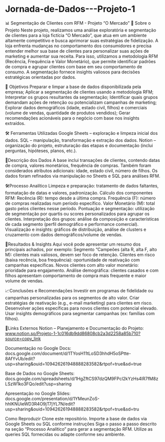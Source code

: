 # Jornada-de-Dados---Projeto-1

📊 Segmentação de Clientes com RFM - Projeto “O Mercado”
🧠 Sobre o Projeto
Neste projeto, realizamos uma análise exploratória e segmentação de clientes para a loja fictícia “O Mercado”, que atua em um ambiente altamente competitivo e busca aprimorar suas estratégias de fidelização. A loja enfrenta mudanças no comportamento dos consumidores e precisa entender melhor sua base de clientes para personalizar suas ações de marketing e aumentar sua receita.
Para isso, utilizamos a metodologia RFM (Recência, Frequência e Valor Monetário), que permite identificar padrões de compra e agrupar clientes com base em seu comportamento de consumo. A segmentação fornece insights valiosos para decisões estratégicas orientadas por dados.

🎯 Objetivos
Preparar e limpar a base de dados disponibilizada pela empresa;
Aplicar a segmentação de clientes usando a metodologia RFM;
Interpretar os grupos resultantes da segmentação;
Identificar quais grupos demandam ações de retenção ou potencializam campanhas de marketing;
Explorar dados demográficos (idade, estado civil, filhos) e comerciais (volume de vendas, quantidade de produtos vendidos);
Gerar recomendações acionáveis para o negócio com base nos insights extraídos.

🛠️ Ferramentas Utilizadas
Google Sheets – exploração e limpeza inicial dos dados.
SQL – manipulação, transformação e extração dos dados.
Notion – organização do projeto, estruturação das etapas e documentação (inclui perguntas, hipóteses, planos, etc.).

🧩Descrição dos Dados
A base inclui transações de clientes, contendo datas de compra, valores monetários, frequência de compras.
Também foram considerados atributos adicionais: idade, estado civil, número de filhos.
Os dados foram refinados via manipulação no Sheets e SQL para análises RFM.

🛠️Processo Analítico
Limpeza e preparação: tratamento de dados faltantes, formatação de datas e valores, padronização.
Cálculo dos componentes RFM:
  Recência (R): tempo desde a última compra.
  Frequência (F): número de compras realizadas num período específico.
  Valor Monetário (M): total gasto pelos clientes nesse período.
Pontuação e segmentação: utilização de segmentação por quartis ou scores personalizados para agrupar os clientes.
Interpretação dos grupos: análise da composição e características de cada segmento (perfil demográfico e performance comercial).
Visualização e insights: gráficos de distribuição, análise de clusters e cruzamento com dados demográficos/volume de vendas.

📌Resultados & Insights
Aqui você pode apresentar um resumo dos principais achados, por exemplo:
Segmento “Campeões (alta R, alta F, alto M): clientes mais valiosos, devem ser foco de retenção.
Clientes em risco (baixa recência, boa frequência): oportunidade de reativação com campanhas específicas.
Novos clientes com alto valor monetário: prioridade para engajamento.
Análise demográfica: clientes casados e com filhos apresentam comportamento de compra mais frequente e maior volume de vendas.

📈Conclusões e Recomendações
Investir em programas de fidelidade ou campanhas personalizadas para os segmentos de alto valor.
Criar estratégias de reativação (e.g., e-mail marketing) para clientes em risco.
Desenvolver ações específicas para novos clientes com potencial elevado.
Usar insights demográficos para segmentar campanhas (ex: famílias com filhos).

🔗Links Externos
Notion – Planejamento e Documentação do Projeto: www.notion.so/Projeto-1-1c016db9dd86808cb2a3d2258a85b710?source=copy_link

Documentação no Google Docs: docs.google.com/document/d/1TYosH11tLoSD3hhdH5oSPtte-8AfYvUb/edit?usp=sharing&ouid=109426261948888283582&rtpof=true&sd=true

Base de Dados no Google Sheets: docs.google.com/spreadsheets/d/1HgZftCS97dzQM9FPcl2kYzHs4lR7fM8zLSzW1ko3FQo/edit?usp=sharing

Apresentação no Google Slides: docs.google.com/presentation/d/1YMeunZoS-hhIKNUieWD3R4O9jT7jYL7N/edit?usp=sharing&ouid=109426261948888283582&rtpof=true&sd=tru

Como Reproduzir
Clone este repositório.
Importe a base de dados via Google Sheets ou SQL conforme instruções 
Siga o passo a passo descrito na seção “Processo Analítico” para gerar a segmentação RFM.
Utilize as queries SQL fornecidas ou adapte conforme seu ambiente.



